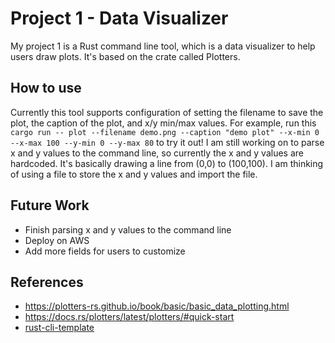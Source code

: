 # Project 1 - Data Visualizer
My project 1 is a Rust command line tool, which is a data visualizer to help users draw plots. It's based on the crate called Plotters.

## How to use
Currently this tool supports configuration of setting the filename to save the plot, the caption of the plot, and x/y min/max values.
For example, run this `cargo run -- plot --filename demo.png --caption "demo plot" --x-min 0 --x-max 100 --y-min 0 --y-max 80` to try it out!
I am still working on to parse x and y values to the command line, so currently the x and y values are hardcoded. It's basically drawing a line from (0,0) to (100,100). I am thinking of using a file to store the x and y values and import the file. 

## Future Work
* Finish parsing x and y values to the command line
* Deploy on AWS
* Add more fields for users to customize

## References
* https://plotters-rs.github.io/book/basic/basic_data_plotting.html
* https://docs.rs/plotters/latest/plotters/#quick-start
* [rust-cli-template](https://github.com/kbknapp/rust-cli-template)
